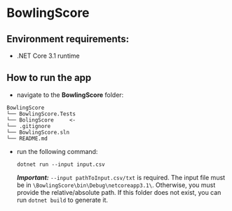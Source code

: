 # BowlingScore

## Environment requirements:
- .NET Core 3.1 runtime 

## How to run the app
- navigate to the **BowlingScore** folder:
```
BowlingScore
└── BowlingScore.Tests
└── BolingScore     <-
└── .gitignore
└── BowlingScore.sln
└── README.md
```
 - run the following command:
 
    `dotnet run --input input.csv`
    
    **_Important:_** `--input pathToInput.csv/txt` is required. The input file must be in `\BowlingScore\bin\Debug\netcoreapp3.1\`. Otherwise, you must provide the relative/absolute path. If this folder does not exist, you can run `dotnet build` to generate it.
